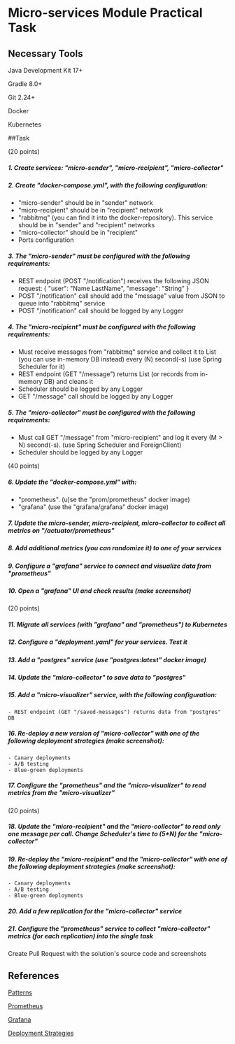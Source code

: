 # Micro-services Module Practical Task

## Necessary Tools

Java Development Kit 17+

Gradle 8.0+

Git 2.24+

Docker

Kubernetes

##Task

(20 points)

##### 1. Create services: "micro-sender", "micro-recipient", "micro-collector"
##### 2. Create "docker-compose.yml", with the following configuration:
- "micro-sender" should be in "sender" network
- "micro-recipient" should be in "recipient" network
- "rabbitmq" (you can find it into the docker-repository). This service should be in "sender" and "recipient" networks
- "micro-collector" should be in "recipient"
- Ports configuration
##### 3. The "micro-sender" must be configured with the following requirements:
- REST endpoint (POST "/notification") receives the following JSON request:
  {
  "user": "Name LastName",
  "message": "String"
  }
- POST "/notification" call should add the "message" value from JSON to queue into "rabbitmq" service
- POST "/notification" call should be logged by any Logger
##### 4. The "micro-recipient" must be configured with the following requirements:
- Must receive messages from "rabbitmq" service and collect it to List<String> (you can use in-memory DB instead) every (N) second(-s) (use Spring Scheduler for it)
- REST endpoint (GET "/message") returns List<String> (or records from in-memory DB) and cleans it
- Scheduler should be logged by any Logger
- GET "/message" call should be logged by any Logger
##### 5. The "micro-collector" must be configured with the following requirements:
- Must call GET "/message" from "micro-recipient" and log it every (M > N) second(-s). (use Spring Scheduler and ForeignClient)
- Scheduler should be logged by any Logger

(40 points)

##### 6. Update the "docker-compose.yml" with:
- "prometheus". (u)se the "prom/prometheus" docker image)
- "grafana" (use the "grafana/grafana" docker image)
##### 7. Update the micro-sender, micro-recipient, micro-collector to collect all metrics on "/actuator/prometheus"
##### 8. Add additional metrics (you can randomize it) to one of your services
##### 9. Configure a "grafana" service to connect and visualize data from "prometheus"
##### 10. Open a "grafana" UI and check results (make screenshot)

(20 points)

##### 11. Migrate all services (with "grafana" and "prometheus") to Kubernetes
##### 12. Configure a "deployment.yaml" for your services. Test it
##### 13. Add a "postgres" service (use "postgres:latest" docker image)
##### 14. Update the "micro-collector" to save data to "postgres"
##### 15. Add a "micro-visualizer" service, with the following configuration:
    - REST endpoint (GET "/saved-messages") returns data from "postgres" DB
##### 16. Re-deploy a new version of "micro-collector" with one of the following deployment strategies (make screenshot):
    - Canary deployments
    - A/B testing
    - Blue-green deployments
##### 17. Configure the "prometheus" and the "micro-visualizer" to read metrics from the "micro-visualizer"

(20 points)

##### 18. Update the "micro-recipient" and the "micro-collector" to read only one message per call. Change Scheduler's time to (5*N) for the "micro-collector"
##### 19. Re-deploy the "micro-recipient" and the "micro-collector" with one of the following deployment strategies (make screenshot):
    - Canary deployments
    - A/B testing
    - Blue-green deployments
##### 20. Add a few replication for the "micro-collector" service
##### 21. Configure the "prometheus" service to collect "micro-collector" metrics (for each replication) into the single task

Create Pull Request with the solution's source code and screenshots

## References

[Patterns](https://microservices.io/)

[Prometheus](https://prometheus.io/docs/introduction/overview/)

[Grafana](https://grafana.com/tutorials/)

[Deployment Strategies](https://www.infoworld.com/article/3565750/4-deployment-strategies-for-resilient-microservices.html)
